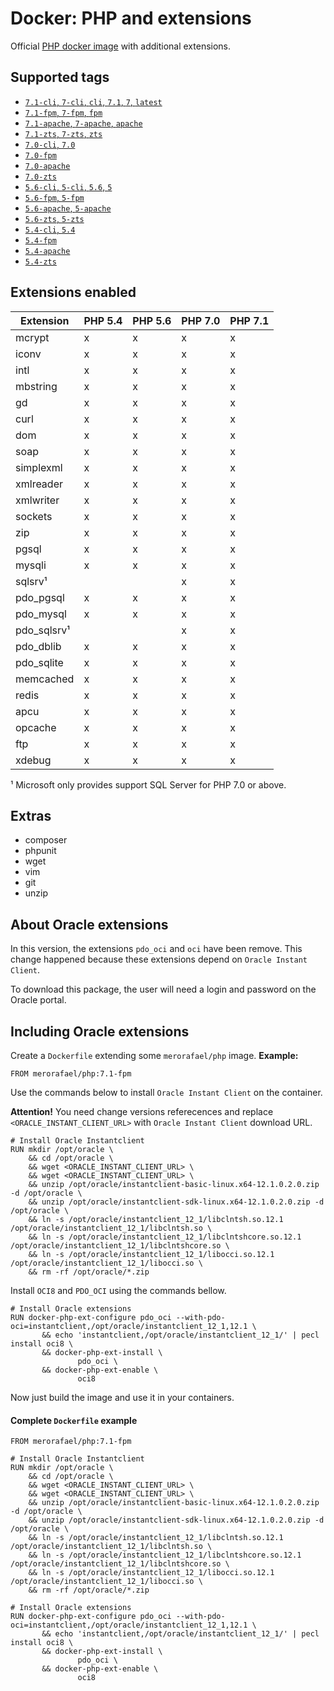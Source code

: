Docker: PHP and extensions
==========================

Official [PHP docker image](https://hub.docker.com/_/php/) with additional extensions.

Supported tags
--------------

- [`7.1-cli`, `7-cli`, `cli`, `7.1`, `7`, `latest`](7.1/Dockerfile)
- [`7.1-fpm`, `7-fpm`, `fpm`](7.1/fpm/Dockerfile)
- [`7.1-apache`, `7-apache`, `apache`](7.1/apache/Dockerfile)
- [`7.1-zts`, `7-zts`, `zts`](7.1/zts/Dockerfile)
- [`7.0-cli`, `7.0`](7.0/Dockerfile)
- [`7.0-fpm`](7.0/fpm/Dockerfile)
- [`7.0-apache`](7.0/apache/Dockerfile)
- [`7.0-zts`](7.0/zts/Dockerfile)
- [`5.6-cli`, `5-cli`, `5.6`, `5`](5.6/Dockerfile)
- [`5.6-fpm`, `5-fpm`](5.6/fpm/Dockerfile)
- [`5.6-apache`, `5-apache`](5.6/apache/Dockerfile)
- [`5.6-zts`, `5-zts`](5.6/zts/Dockerfile)
- [`5.4-cli`, `5.4`](5.4/Dockerfile)
- [`5.4-fpm`](5.4/fpm/Dockerfile)
- [`5.4-apache`](5.4/apache/Dockerfile)
- [`5.4-zts`](5.4/zts/Dockerfile)

Extensions enabled
------------------

| Extension   | PHP 5.4 | PHP 5.6 | PHP 7.0 | PHP 7.1 |
| ----------- | ------- | ------- | ------- | ------- |
| mcrypt      |    x    |    x    |    x    |    x    |
| iconv       |    x    |    x    |    x    |    x    |
| intl        |    x    |    x    |    x    |    x    |
| mbstring    |    x    |    x    |    x    |    x    |
| gd          |    x    |    x    |    x    |    x    |
| curl        |    x    |    x    |    x    |    x    |
| dom         |    x    |    x    |    x    |    x    |
| soap        |    x    |    x    |    x    |    x    |
| simplexml   |    x    |    x    |    x    |    x    |
| xmlreader   |    x    |    x    |    x    |    x    |
| xmlwriter   |    x    |    x    |    x    |    x    |
| sockets     |    x    |    x    |    x    |    x    |
| zip         |    x    |    x    |    x    |    x    |
| pgsql       |    x    |    x    |    x    |    x    |
| mysqli      |    x    |    x    |    x    |    x    |
| sqlsrv¹     |         |         |    x    |    x    |
| pdo_pgsql   |    x    |    x    |    x    |    x    |
| pdo_mysql   |    x    |    x    |    x    |    x    |
| pdo_sqlsrv¹ |         |         |    x    |    x    |
| pdo_dblib   |    x    |    x    |    x    |    x    |
| pdo_sqlite  |    x    |    x    |    x    |    x    |
| memcached   |    x    |    x    |    x    |    x    |
| redis       |    x    |    x    |    x    |    x    |
| apcu        |    x    |    x    |    x    |    x    |
| opcache     |    x    |    x    |    x    |    x    |
| ftp         |    x    |    x    |    x    |    x    |
| xdebug      |    x    |    x    |    x    |    x    |

¹ Microsoft only provides support SQL Server for PHP 7.0 or above.

Extras
------

- composer
- phpunit
- wget
- vim
- git
- unzip

About Oracle extensions
-----------------------

In this version, the extensions `pdo_oci` and `oci` have been remove.
This change happened because these extensions depend on `Oracle Instant Client`. 

To download this package, the user will need a login and password on the Oracle portal.
 
Including Oracle extensions
---------------------------

Create a `Dockerfile` extending some `merorafael/php` image.
**Example:**
```
FROM merorafael/php:7.1-fpm
```

Use the commands below to install `Oracle Instant Client` on the container.

**Attention!** You need change versions referecences and replace `<ORACLE_INSTANT_CLIENT_URL>`
with `Oracle Instant Client` download URL.

```
# Install Oracle Instantclient
RUN mkdir /opt/oracle \
    && cd /opt/oracle \
    && wget <ORACLE_INSTANT_CLIENT_URL> \
    && wget <ORACLE_INSTANT_CLIENT_URL> \
    && unzip /opt/oracle/instantclient-basic-linux.x64-12.1.0.2.0.zip -d /opt/oracle \
    && unzip /opt/oracle/instantclient-sdk-linux.x64-12.1.0.2.0.zip -d /opt/oracle \
    && ln -s /opt/oracle/instantclient_12_1/libclntsh.so.12.1 /opt/oracle/instantclient_12_1/libclntsh.so \
    && ln -s /opt/oracle/instantclient_12_1/libclntshcore.so.12.1 /opt/oracle/instantclient_12_1/libclntshcore.so \
    && ln -s /opt/oracle/instantclient_12_1/libocci.so.12.1 /opt/oracle/instantclient_12_1/libocci.so \
    && rm -rf /opt/oracle/*.zip
```

Install `OCI8` and `PDO_OCI` using the commands bellow.

```
# Install Oracle extensions
RUN docker-php-ext-configure pdo_oci --with-pdo-oci=instantclient,/opt/oracle/instantclient_12_1,12.1 \
       && echo 'instantclient,/opt/oracle/instantclient_12_1/' | pecl install oci8 \
       && docker-php-ext-install \
               pdo_oci \
       && docker-php-ext-enable \
               oci8
```

Now just build the image and use it in your containers.

#### Complete `Dockerfile` example

```
FROM merorafael/php:7.1-fpm

# Install Oracle Instantclient
RUN mkdir /opt/oracle \
    && cd /opt/oracle \
    && wget <ORACLE_INSTANT_CLIENT_URL> \
    && wget <ORACLE_INSTANT_CLIENT_URL> \
    && unzip /opt/oracle/instantclient-basic-linux.x64-12.1.0.2.0.zip -d /opt/oracle \
    && unzip /opt/oracle/instantclient-sdk-linux.x64-12.1.0.2.0.zip -d /opt/oracle \
    && ln -s /opt/oracle/instantclient_12_1/libclntsh.so.12.1 /opt/oracle/instantclient_12_1/libclntsh.so \
    && ln -s /opt/oracle/instantclient_12_1/libclntshcore.so.12.1 /opt/oracle/instantclient_12_1/libclntshcore.so \
    && ln -s /opt/oracle/instantclient_12_1/libocci.so.12.1 /opt/oracle/instantclient_12_1/libocci.so \
    && rm -rf /opt/oracle/*.zip
    
# Install Oracle extensions
RUN docker-php-ext-configure pdo_oci --with-pdo-oci=instantclient,/opt/oracle/instantclient_12_1,12.1 \
       && echo 'instantclient,/opt/oracle/instantclient_12_1/' | pecl install oci8 \
       && docker-php-ext-install \
               pdo_oci \
       && docker-php-ext-enable \
               oci8
```
